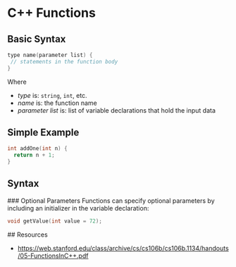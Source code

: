 # C++ Functions

## Basic Syntax
```c++
type name(parameter list) {
 // statements in the function body
} 
```
Where
- *type* is: `string`, `int`, etc.
- *name* is: the function name
- *parameter list* is: list of variable declarations that hold the input data


## Simple Example
```c++
int addOne(int n) {
  return n + 1;
}
```

## Syntax

### Optional Parameters
Functions can specify optional parameters by including an initializer in the variable declaration:

```c++
void getValue(int value = 72);
```

## Resources
- https://web.stanford.edu/class/archive/cs/cs106b/cs106b.1134/handouts/05-FunctionsInC++.pdf
